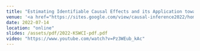 ```yaml
---
title: "Estimating Identifiable Causal Effects and its Application toward Interpretable ML/AI"
venue: '<a href="https://sites.google.com/view/causal-inference2022/home?authuser=0">Korea Summer Session on Causal Inference</a>'
date: 2022-07-14
location: "online"
slides: /assets/pdf/2022-KSWCI-pdf.pdf
video: "https://www.youtube.com/watch?v=Pz3WEub_kAc"
---
```

